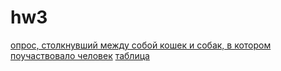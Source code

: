 # hw3
[опрос, столкнувший между собой кошек и собак, в котором поучаствовало человек](https://docs.google.com/forms/d/1XAWYSznQu9ZDs94r7YX8JLcxT6AOJ2NqkhQG6h73eNw/edit)
[таблица](https://docs.google.com/spreadsheets/d/10xVCZCeYbxCZvC7x36wLefNeoPs1VBJ8QtDiAqGve7I/edit#gid=28877241&fvid=997065429)

